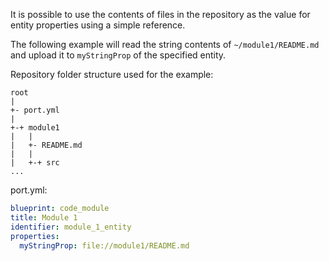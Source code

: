 It is possible to use the contents of files in the repository as the value for entity properties using a simple reference.

The following example will read the string contents of `~/module1/README.md` and upload it to `myStringProp` of the specified entity.

Repository folder structure used for the example:

```
root
|
+- port.yml
|
+-+ module1
|   |
|   +- README.md
|   |
|   +-+ src
...
```

port.yml:

```yaml showLineNumbers
blueprint: code_module
title: Module 1
identifier: module_1_entity
properties:
  myStringProp: file://module1/README.md
```
